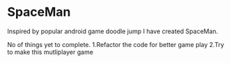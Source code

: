 # SpaceMan

Inspired by popular android game doodle jump I have created SpaceMan.

No of things yet to complete.
1.Refactor the code for better game play
2.Try to make this mutliplayer game